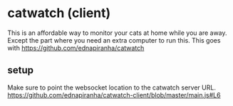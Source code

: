 # catwatch (client)

This is an affordable way to monitor your cats at home while you are away. Except the part where you need an extra computer to run this. This goes with https://github.com/ednapiranha/catwatch

## setup

Make sure to point the websocket location to the catwatch server URL. https://github.com/ednapiranha/catwatch-client/blob/master/main.js#L6
